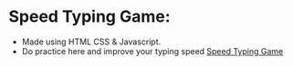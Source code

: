 # Speed Typing Game: 

+ Made using HTML CSS & Javascript.
+ Do practice here and improve your typing speed <a href="https://kbamborde.github.io/Speed-Typing-Game-Project-JS/Index.html" title="Speed Typing Game" target="_blank">Speed Typing Game </a>

